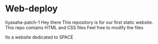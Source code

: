 # Web-deploy
tiyasaha-patch-1
Hey there 
This repository is for our first static website.
This repo contains HTML and CSS files
Feel free to modify the files
 
Its a website dedicated to SPACE
